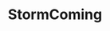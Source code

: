 ---
title: StormComing
crosslinks:
- autotldr
- science
- youtubefactsbot
- TropicalWeather
- worldnews
- The_Donald
- botwatch
- climate
- Bitcoin
- weather
- LateStageCapitalism
- Apocalypse
- Tucson
- Louisiana
- ClimateChaos
- IAmA
- Kayaking
- StormStories
- MassdropBot
- pics
---
